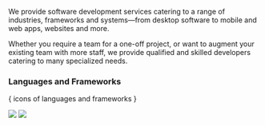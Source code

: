 We provide software development services catering to a range of industries,
frameworks and systems&mdash;from desktop software to mobile and web apps,
websites and more.

Whether you require a team for a one-off project, or want to augment your
existing team with more staff, we provide qualified and skilled developers
catering to many specialized needs.

### Languages and Frameworks

{ icons of languages and frameworks }

<img class="icon" src="https://cdn.jsdelivr.net/gh/devicons/devicon/icons/csharp/csharp-original.svg" />
<img class="icon" src="https://cdn.jsdelivr.net/gh/devicons/devicon/icons/android/android-original.svg" />
